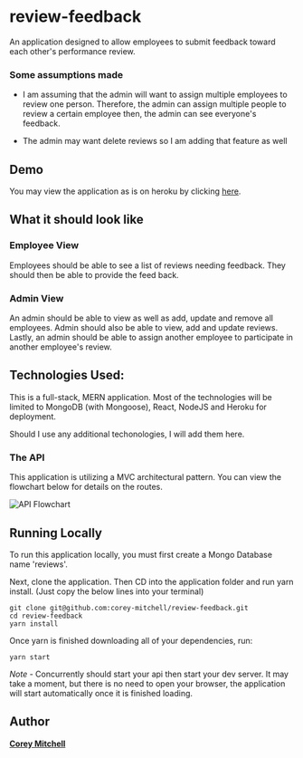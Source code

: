 # review-feedback
An application designed to allow employees to submit feedback toward each other's performance review.

### Some assumptions made
* I am assuming that the admin will want to assign multiple employees to review one person. Therefore, the admin can assign multiple people to review a certain employee then, the admin can see everyone's feedback.

* The admin may want delete reviews so I am adding that feature as well


## Demo
You may view the application as is on heroku by clicking [here](https://employee-reviewer-plus.herokuapp.com/).

## What it should look like

### Employee View

Employees should be able to see a list of reviews needing feedback. They should then be able to provide the feed back.

### Admin View

An admin should be able to view as well as add, update and remove all employees. Admin should also be able to view, add and update reviews.
Lastly, an admin should be able to assign another employee to participate in another employee's review.

## Technologies Used:

This is a full-stack, MERN application. Most of the technologies will be limited to MongoDB (with Mongoose), React, NodeJS and Heroku for deployment.

Should I use any additional techonologies, I will add them here.

### The API

This application is utilizing a MVC architectural pattern. You can view the flowchart below for details on the routes.

![API Flowchart](https://user-images.githubusercontent.com/37916145/49304655-a2e32d80-f492-11e8-8bdf-65da03549070.PNG)

## Running Locally

To run this application locally, you must first create a Mongo Database name 'reviews'.

Next, clone the application. Then CD into the application folder and run yarn install. (Just copy the below lines into your terminal)
```
git clone git@github.com:corey-mitchell/review-feedback.git
cd review-feedback
yarn install
```

Once yarn is finished downloading all of your dependencies, run:
```
yarn start
```
*Note* - Concurrently should start your api then start your dev server. It may take a moment, but there is no need to open your browser, the application will start automatically once it is finished loading.

## Author

[**Corey Mitchell**](https://github.com/corey-mitchell)

